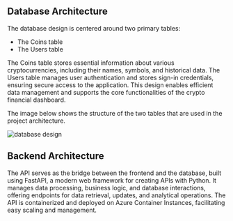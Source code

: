 ## Database Architecture

The database design is centered around two primary tables:

- The Coins table
- The Users table

The Coins table stores essential information about various cryptocurrencies, including their names, symbols, and historical data. The Users table manages user authentication and stores sign-in credentials, ensuring secure access to the application. This design enables efficient data management and supports the core functionalities of the crypto financial dashboard.

The image below shows the structure of the two tables that are used in the project architecture.

![database design](./images/db_design.png)

## Backend Architecture

The API serves as the bridge between the frontend and the database, built using FastAPI, a modern web framework for creating APIs with Python. It manages data processing, business logic, and database interactions, offering endpoints for data retrieval, updates, and analytical operations. The API is containerized and deployed on Azure Container Instances, facilitating easy scaling and management.